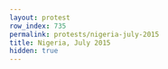 ```yaml
---
layout: protest
row_index: 735
permalink: protests/nigeria-july-2015
title: Nigeria, July 2015
hidden: true
---
```

